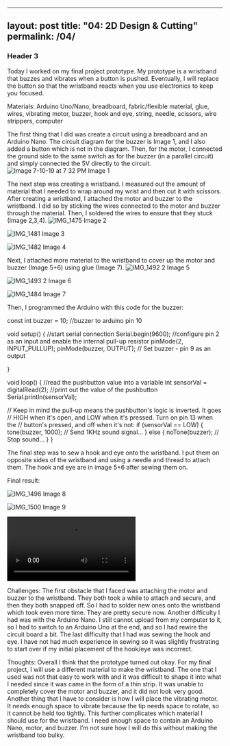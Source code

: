 
---
layout: post
title:  "04: 2D Design & Cutting"
permalink: /04/
---

### Header 3

Today I worked on my final project prototype. My prototype is a wristband that buzzes and vibrates when a button is pushed. Eventually, I will replace the button so that the wristband reacts when you use electronics to keep you focused. 

Materials: Arduino Uno/Nano, breadboard, fabric/flexible material, glue, wires, vibrating motor, buzzer, hook and eye, string, needle, scissors, wire strippers, computer


The first thing that I did was create a circuit using a breadboard and an Arduino Nano. The circuit diagram for the buzzer is Image 1, and I also added a button which is not in the diagram. Then, for the motor, I connected the ground side to the same switch as for the buzzer (in a parallel circuit) and simply connected the 5V directly to the circuit.
![Image 7-10-19 at 7 32 PM](https://user-images.githubusercontent.com/52216217/61058797-e9541f80-a3c5-11e9-89a2-9252a862a7dd.jpg)
Image 1

The next step was creating a wristband. I measured out the amount of material that I needed to wrap around my wrist and then cut it with scissors.
After creating a wristband, I attached the motor and buzzer to the wristband. I did so by sticking the wires connected to the motor and buzzer through the material. Then, I soldered the wires to ensure that they stuck (Image 2,3,4).
![IMG_1475](https://user-images.githubusercontent.com/52216217/61058923-25878000-a3c6-11e9-8da3-f18705ed11c3.jpg)
Image 2

![IMG_1481](https://user-images.githubusercontent.com/52216217/61058959-3932e680-a3c6-11e9-9bad-50e570cbfd9a.jpg)
Image 3

![IMG_1482](https://user-images.githubusercontent.com/52216217/61059124-7f884580-a3c6-11e9-9025-d4482c8d9c98.jpg)
Image 4


Next, I attached more material to the wristband to cover up the motor and buzzer (Image 5+6) using glue (Image 7).
![IMG_1492 2](https://user-images.githubusercontent.com/52216217/61059372-e574cd00-a3c6-11e9-8473-cb92b14ec3b7.jpg)
Image 5

![IMG_1493 2](https://user-images.githubusercontent.com/52216217/61059612-43091980-a3c7-11e9-8d51-999aae218b0b.jpg)
Image 6

![IMG_1484](https://user-images.githubusercontent.com/52216217/61059660-5ddb8e00-a3c7-11e9-8739-4852ad89fdbb.jpg)
Image 7



Then, I programmed the Arduino with this code for the buzzer:

const int buzzer = 10; //buzzer to arduino pin 10

void setup() {
  //start serial connection
  Serial.begin(9600);
  //configure pin 2 as an input and enable the internal pull-up resistor
  pinMode(2, INPUT_PULLUP);
  pinMode(buzzer, OUTPUT); // Set buzzer - pin 9 as an output

}

void loop() {
  //read the pushbutton value into a variable
  int sensorVal = digitalRead(2);
  //print out the value of the pushbutton
  Serial.println(sensorVal);

  // Keep in mind the pull-up means the pushbutton's logic is inverted. It goes
  // HIGH when it's open, and LOW when it's pressed. Turn on pin 13 when the
  // button's pressed, and off when it's not:
  if (sensorVal == LOW) {
    tone(buzzer, 1000); // Send 1KHz sound signal...
  } else {
    noTone(buzzer);     // Stop sound...
  }
}



The final step was to sew a hook and eye onto the wristband. I put them on opposite sides of the wristband and using a needle and thread to attach them. The hook and eye are in image 5+6 after sewing them on.

Final result:

![IMG_1496](https://user-images.githubusercontent.com/52216217/61061370-25897f00-a3ca-11e9-8956-914dd379542e.jpg)
Image 8

![IMG_1500](https://user-images.githubusercontent.com/52216217/61061416-376b2200-a3ca-11e9-8091-659704feca0d.jpg)
Image 9

<video width="" controls="">
		<source src="IMG_1513.TRIM 2_2.mp4" type="video/mp4">
	</video>


Challenges:
The first obstacle that I faced was attaching the motor and buzzer to the wristband. They both took a while to attach and secure, and then they both snapped off. So I had to solder new ones onto the wristband which took even more time. They are pretty secure now.
Another difficulty I had was with the Arduino Nano. I still cannot upload from my computer to it, so I had to switch to an Arduino Uno at the end, and so I had rewire the circuit board a bit.
The last difficulty that I had was sewing the hook and eye. I have not had much experience in sewing so it was slightly frustrating to start over if my initial placement of the hook/eye was incorrect.

Thoughts:
Overall I think that the prototype turned out okay. For my final project, I will use a different material to make the wristband. The one that I used was not that easy to work with and it was difficult to shape it into what I needed since it was came in the form of a thin strip. It was unable to completely cover the motor and buzzer, and it did not look very good. Another thing that I have to consider is how I will place the vibrating motor. It needs enough space to vibrate because the tip needs space to rotate, so it cannot be held too tightly. This further complicates which material I should use for the wristband. I need enough space to contain an Arduino Nano, motor, and buzzer. I’m not sure how I will do this without making the wristband too bulky. 

